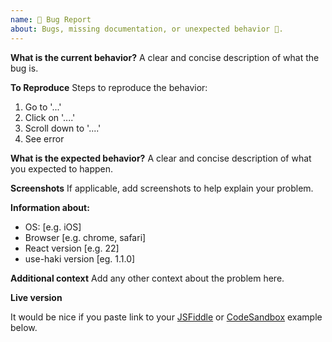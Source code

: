 ```yaml
---
name: 🐛 Bug Report
about: Bugs, missing documentation, or unexpected behavior 🤔.
---
```


**What is the current behavior?**
A clear and concise description of what the bug is.

**To Reproduce**
Steps to reproduce the behavior:

1. Go to '...'
2. Click on '....'
3. Scroll down to '....'
4. See error

**What is the expected behavior?**
A clear and concise description of what you expected to happen.

**Screenshots**
If applicable, add screenshots to help explain your problem.

**Information about:**

- OS: [e.g. iOS]
- Browser [e.g. chrome, safari]
- React version [e.g. 22]
- use-haki version [eg. 1.1.0]

**Additional context**
Add any other context about the problem here.

**Live version**

It would be nice if you paste link to your [JSFiddle](https://jsfiddle.net) or [CodeSandbox](https://codesandbox.io) example below.
